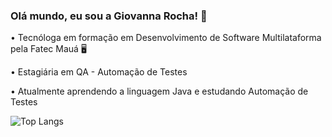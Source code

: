 ### Olá mundo, eu sou a Giovanna Rocha! 💜
<p>
•  Tecnóloga em formação em Desenvolvimento de Software Multilataforma pela Fatec Mauá 🖥️

•  Estagiária em QA - Automação de Testes

•  Atualmente aprendendo a linguagem Java e estudando Automação de Testes 


![Top Langs](https://github-readme-stats.vercel.app/api/top-langs/?username=GiovannaRochaMachado&hide_progress=true)
<!-- [![Giovanna's GitHub stats](https://github-readme-stats.vercel.app/api?username=GiovannaRochaMachado)](https://github.com/GiovannaRochaMachado/github-readme-stats) -->
